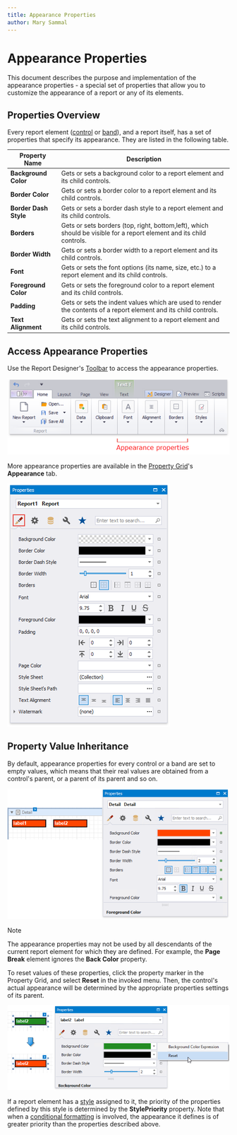 ```yaml
---
title: Appearance Properties
author: Mary Sammal
---
```

# Appearance Properties

This document describes the purpose and implementation of the appearance properties - a special set of properties that allow you to customize the appearance of a report or any of its elements.

## Properties Overview

Every report element ([control](..\use-report-elements.md) or [band](..\introduction-to-banded-reports.md)), and a report itself, has a set of properties that specify its appearance. They are listed in the following table.

| Property Name | Description |
|---|---|
| **Background Color** | Gets or sets a background color to a report element and its child controls. |
| **Border Color** | Gets or sets a border color to a report element and its child controls. |
| **Border Dash Style** | Gets or sets a border dash style to a report element and its child controls. |
| **Borders** | Gets or sets borders (top, right, bottom,left), which should be visible for a report element and its child controls. |
| **Border Width** | Gets or sets a border width to a report element and its child controls. |
| **Font** | Gets or sets the font options (its name, size, etc.) to a report element and its child controls. |
| **Foreground Color** | Gets or sets the foreground color to a report element and its child controls. |
| **Padding** | Gets or sets the indent values which are used to render the contents of a report element and its child controls. |
| **Text Alignment** | Gets or sets the text alignment to a report element and its child controls. |

## Access Appearance Properties

Use the Report Designer's [Toolbar](..\report-designer-tools\toolbar.md) to access the appearance properties.

![eurd-win-appearance-properties-on-toolbar](../../../../images/eurd-win-appearance-properties-on-toolbar.png)

More appearance properties are available in the [Property Grid](..\report-designer-tools\ui-panels\property-grid-tabbed-view.md)'s **Appearance** tab.

![eurd-win-appearance-properties-in-property-grid](../../../../images/eurd-win-appearance-properties-in-property-grid.png)



## Property Value Inheritance

By default, appearance properties for every control or a band are set to empty values, which means that their real values are obtained from a control's parent, or a parent of its parent and so on.

![AppearanceProperties_0](../../../../images/eurd-win-appearance-properties.png)

> [!NOTE]
> The appearance properties may not be used by all descendants of the current report element for which they are defined. For example, the **Page Break** element ignores the **Back Color** property.

To reset values of these properties, click the property marker in the Property Grid, and select **Reset** in the invoked menu. Then, the control's actual appearance will be determined by the appropriate properties settings of its parent.

![AppearanceProperties_1](../../../../images/eurd-win-appearance-properties-reset.png)

If a report element has a [style](report-visual-styles.md) assigned to it, the priority of the properties defined by this style is determined by the **StylePriority** property. Note that when a [conditional formatting](..\shape-report-data\specify-conditions-for-report-elements\conditionally-change-a-control-appearance.md) is involved, the appearance it defines is of greater priority than the properties described above.
